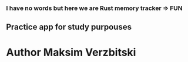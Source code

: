 ### I have no words but here we are Rust memory tracker => FUN

## Practice app for study purpouses 


# Author Maksim Verzbitski 